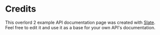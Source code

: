 # Credits

This overlord 2 example API documentation page was created with [Slate](https://github.com/tripit/slate). Feel free to edit it and use it as a base for your own API's documentation.
